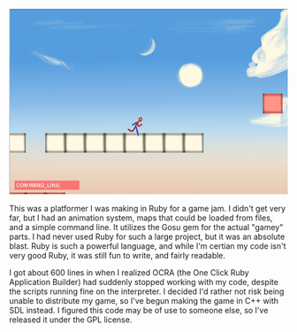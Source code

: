 ![Screenshot](screenshot.png)

This was a platformer I was making in Ruby for a game jam.  I didn't get very far, but I had an animation system, maps that could be loaded from files, and a simple command line.  It utilizes the Gosu gem for the actual "gamey" parts.  I had never used Ruby for such a large project, but it was an absolute blast.  Ruby is such a powerful language, and while I'm certian my code isn't very good Ruby, it was still fun to write, and fairly readable.

I got about 600 lines in when I realized OCRA (the One Click Ruby Application Builder) had suddenly stopped working with my code, despite the scripts running fine on the interpreter.  I decided I'd rather not risk being unable to distribute my game, so I've begun making the game in C++ with SDL instead.  I figured this code may be of use to someone else, so I've released it under the GPL license.
